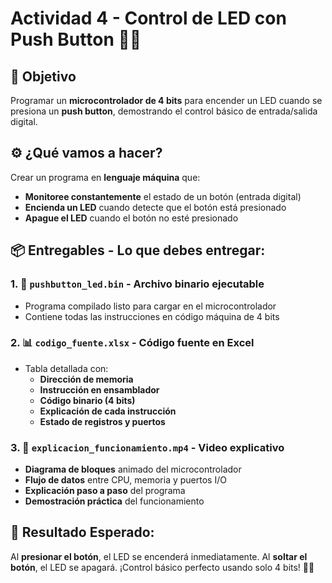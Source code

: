 # Actividad 4 - Control de LED con Push Button 🔘💡

## 🎯 Objetivo
Programar un **microcontrolador de 4 bits** para encender un LED cuando se presiona un **push button**, demostrando el control básico de entrada/salida digital.

## ⚙️ ¿Qué vamos a hacer?
Crear un programa en **lenguaje máquina** que:
- **Monitoree constantemente** el estado de un botón (entrada digital)
- **Encienda un LED** cuando detecte que el botón está presionado
- **Apague el LED** cuando el botón no esté presionado


## 📦 Entregables - Lo que debes entregar:

### 1. 📁 `pushbutton_led.bin` - **Archivo binario ejecutable**
   - Programa compilado listo para cargar en el microcontrolador
   - Contiene todas las instrucciones en código máquina de 4 bits

### 2. 📊 `codigo_fuente.xlsx` - **Código fuente en Excel**
   - Tabla detallada con:
     - **Dirección de memoria**
     - **Instrucción en ensamblador**
     - **Código binario (4 bits)**
     - **Explicación de cada instrucción**
     - **Estado de registros y puertos**

### 3. 🎥 `explicacion_funcionamiento.mp4` - **Video explicativo**
   - **Diagrama de bloques** animado del microcontrolador
   - **Flujo de datos** entre CPU, memoria y puertos I/O
   - **Explicación paso a paso** del programa
   - **Demostración práctica** del funcionamiento

## 🚀 Resultado Esperado:
Al **presionar el botón**, el LED se encenderá inmediatamente. Al **soltar el botón**, el LED se apagará. ¡Control básico perfecto usando solo 4 bits! 🎯✨
